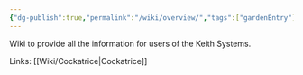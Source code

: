 ```yaml
---
{"dg-publish":true,"permalink":"/wiki/overview/","tags":["gardenEntry"],"updated":"2025-05-27T11:32:53.542-04:00"}
---
```


Wiki to provide all the information for users of the Keith Systems.

Links:
[[Wiki/Cockatrice\|Cockatrice]]

